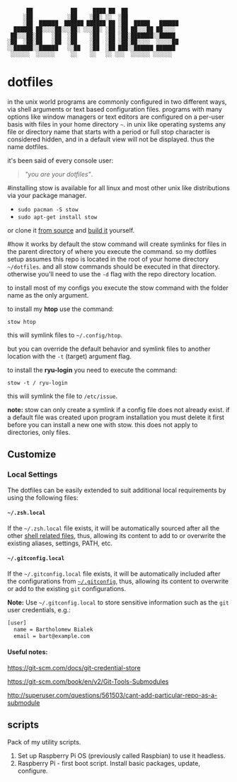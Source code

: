 ```
      ██            ██     ████ ██  ██
     ░██           ░██    ░██░ ░░  ░██
     ░██  ██████  ██████ ██████ ██ ░██  █████   ██████
  ██████ ██░░░░██░░░██░ ░░░██░ ░██ ░██ ██░░░██ ██░░░░
 ██░░░██░██   ░██  ░██    ░██  ░██ ░██░███████░░█████
░██  ░██░██   ░██  ░██    ░██  ░██ ░██░██░░░░  ░░░░░██
░░██████░░██████   ░░██   ░██  ░██ ███░░██████ ██████
 ░░░░░░  ░░░░░░     ░░    ░░   ░░ ░░░  ░░░░░░ ░░░░░░
```

# dotfiles
in the unix world programs are commonly configured in two different ways, via shell arguments or text based configuration files. programs with many options like window managers or text editors are configured on a per-user basis with files in your home directory `~`. in unix like operating systems any file or directory name that starts with a period or full stop character is considered hidden, and in a default view will not be displayed. thus the name dotfiles.

it's been said of every console user:
> _"you are your dotfiles"_.

#installing
stow is available for all linux and most other unix like distributions via your package manager.

- `sudo pacman -S stow`
- `sudo apt-get install stow`

or clone it [from source](https://savannah.gnu.org/git/?group=stow) and [build it](http://git.savannah.gnu.org/cgit/stow.git/tree/INSTALL) yourself.

#how it works
by default the stow command will create symlinks for files in the parent directory of where you execute the command. so my dotfiles setup assumes this repo is located in the root of your home directory `~/dotfiles`. and all stow commands should be executed in that directory. otherwise you'll need to use the `-d` flag with the repo directory location.

to install most of my configs you execute the stow command with the folder name as the only argument.

to install my **htop** use the command:

`stow htop`

this will symlink files to `~/.config/htop`.

but you can override the default behavior and symlink files to another location with the `-t` (target) argument flag.

to install the **ryu-login** you need to execute the command:

`stow -t / ryu-login`

this will symlink the file to `/etc/issue`.

**note:** stow can only create a symlink if a config file does not already exist. if a default file was created upon program installation you must delete it first before you can install a new one with stow. this does not apply to directories, only files.

## Customize

### Local Settings

The dotfiles can be easily extended to suit additional local
requirements by using the following files:

#### `~/.zsh.local`

If the `~/.zsh.local` file exists, it will be automatically sourced
after all the other [shell related files](shell), thus, allowing its
content to add to or overwrite the existing aliases, settings, PATH,
etc.

#### `~/.gitconfig.local`

If the `~/.gitconfig.local` file exists, it will be automatically
included after the configurations from [`~/.gitconfig`](git/gitconfig), thus, allowing
its content to overwrite or add to the existing `git` configurations.

**Note:** Use `~/.gitconfig.local` to store sensitive information such
as the `git` user credentials, e.g.:

```sh
[user]
  name = Bartholomew Bialek
  email = bart@example.com
```

#### Useful notes:

https://git-scm.com/docs/git-credential-store

https://git-scm.com/book/en/v2/Git-Tools-Submodules

http://superuser.com/questions/561503/cant-add-particular-repo-as-a-submodule

## scripts

Pack of my utility scripts.

1. Set up Raspberry Pi OS (previously called Raspbian) to use it headless.
2. Raspberry Pi - first boot script. Install basic packages, update, configure.
